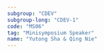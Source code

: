 ```yaml
---
subgroup: "CDEV"
subgroup-long: "CDEV-1"
code: "MS06"
tag: "Minisymposium Speaker"
name: "Yutong Sha & Qing Nie"
---
```

